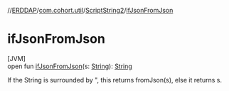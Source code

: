 //[ERDDAP](../../../index.md)/[com.cohort.util](../index.md)/[ScriptString2](index.md)/[ifJsonFromJson](if-json-from-json.md)

# ifJsonFromJson

[JVM]\
open fun [ifJsonFromJson](if-json-from-json.md)(s: [String](https://docs.oracle.com/en/java/javase/17/docs/api/java.base/java/lang/String.html)): [String](https://docs.oracle.com/en/java/javase/17/docs/api/java.base/java/lang/String.html)

If the String is surrounded by &quot;, this returns fromJson(s), else it returns s.